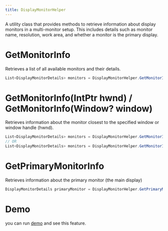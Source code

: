 ```yaml
---
title: DisplayMonitorHelper
---
```


A utility class that provides methods to retrieve information about display monitors in a multi-monitor setup. This includes details such as monitor name, resolution, work area, and whether a monitor is the primary display.

# GetMonitorInfo
Retrieves a list of all available monitors and their details.

```cs
List<DisplayMonitorDetails> monitors = DisplayMonitorHelper.GetMonitorInfo();

```
# GetMonitorInfo(IntPtr hwnd) / GetMonitorInfo(Window? window)
Retrieves information about the monitor closest to the specified window or window handle (hwnd).

```cs
List<DisplayMonitorDetails> monitors = DisplayMonitorHelper.GetMonitorInfo(hwnd);
// OR
List<DisplayMonitorDetails> monitors = DisplayMonitorHelper.GetMonitorInfo(window);
```

# GetPrimaryMonitorInfo
Retrieves information about the primary monitor (the main display)
```cs
DisplayMonitorDetails primaryMonitor = DisplayMonitorHelper.GetPrimaryMonitorInfo();
```

# Demo
you can run [demo](https://github.com/Ghost1372/DevWinUI) and see this feature.
